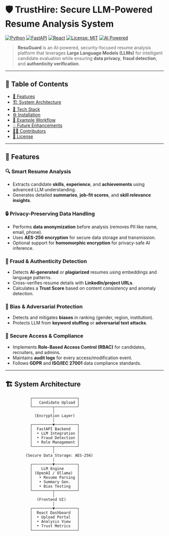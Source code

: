 # 🛡️ TrustHire: Secure LLM-Powered Resume Analysis System

[![Python](https://img.shields.io/badge/Python-3.10%2B-blue.svg)](https://www.python.org/)
[![FastAPI](https://img.shields.io/badge/FastAPI-Framework-brightgreen.svg)](https://fastapi.tiangolo.com/)
[![React](https://img.shields.io/badge/Frontend-React-blue.svg)](https://react.dev/)
[![License: MIT](https://img.shields.io/badge/License-MIT-yellow.svg)](LICENSE)
[![AI Powered](https://img.shields.io/badge/AI-LLM%20Integrated-purple.svg)]()

> **ResuGuard** is an AI-powered, security-focused resume analysis platform that leverages **Large Language Models (LLMs)** for intelligent candidate evaluation while ensuring **data privacy**, **fraud detection**, and **authenticity verification**.

---

## 📖 Table of Contents
- [🚀 Features](#-features)
- [🏗️ System Architecture](#️-system-architecture)
- [🧰 Tech Stack](#-tech-stack)
- [⚙️ Installation](#️-installation)
- [🧪 Example Workflow](#-example-workflow)
- [💡 Future Enhancements](#-future-enhancements)
- [🧑‍💻 Contributors](#-contributors)
- [📜 License](#-license)

---

## 🚀 Features

### 🔍 Smart Resume Analysis
- Extracts candidate **skills**, **experience**, and **achievements** using advanced LLM understanding.
- Generates detailed **summaries**, **job-fit scores**, and **skill relevance insights**.

### 🔒 Privacy-Preserving Data Handling
- Performs **data anonymization** before analysis (removes PII like name, email, phone).
- Uses **AES-256 encryption** for secure data storage and transmission.
- Optional support for **homomorphic encryption** for privacy-safe AI inference.

### 🧠 Fraud & Authenticity Detection
- Detects **AI-generated** or **plagiarized** resumes using embeddings and language patterns.
- Cross-verifies resume details with **LinkedIn/project URLs**.
- Calculates a **Trust Score** based on content consistency and anomaly detection.

### 🧩 Bias & Adversarial Protection
- Detects and mitigates **biases** in ranking (gender, region, institution).
- Protects LLM from **keyword stuffing** or **adversarial text attacks**.

### 🧾 Secure Access & Compliance
- Implements **Role-Based Access Control (RBAC)** for candidates, recruiters, and admins.
- Maintains **audit logs** for every access/modification event.
- Follows **GDPR** and **ISO/IEC 27001** data compliance standards.

---

## 🏗️ System Architecture

```text
           ┌────────────────────┐
           │   Candidate Upload │
           └─────────┬──────────┘
                     │
             (Encryption Layer)
                     │
           ┌─────────▼──────────┐
           │  FastAPI Backend   │
           │  • LLM Integration │
           │  • Fraud Detection │
           │  • Role Management │
           └─────────┬──────────┘
                     │
         (Secure Data Storage: AES-256)
                     │
           ┌─────────▼──────────┐
           │    LLM Engine      │
           │ (OpenAI / Ollama)  │
           │   • Resume Parsing │
           │   • Summary Gen.   │
           │   • Bias Testing   │
           └─────────┬──────────┘
                     │
              (Frontend UI)
                     │
           ┌─────────▼──────────┐
           │  React Dashboard   │
           │  • Upload Portal   │
           │  • Analysis View   │
           │  • Trust Metrics   │
           └────────────────────┘
